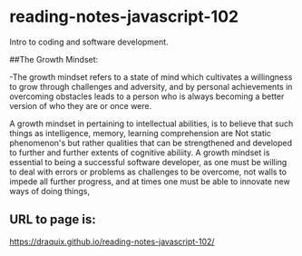 # reading-notes-javascript-102
Intro to coding and software development.


##The Growth Mindset:

-The growth mindset refers to a state of mind which cultivates a willingness to grow through challenges and adversity, and by personal achievements in overcoming obstacles leads to a person who is always becoming a better version of who they are or once were.

A growth mindset in pertaining to intellectual abilities, is to believe that such things as intelligence, memory, learning comprehension are Not static phenomenon's but rather qualities that can be strengthened and developed to further and further extents of cognitive abiliity.
A growth mindset is essential to being a successful software developer, as one must be willing to deal with errors or problems as challenges to be overcome, not walls to impede all further progress, and at times one must be able to innovate new ways of doing things,


## URL to page is:
https://draquix.github.io/reading-notes-javascript-102/

